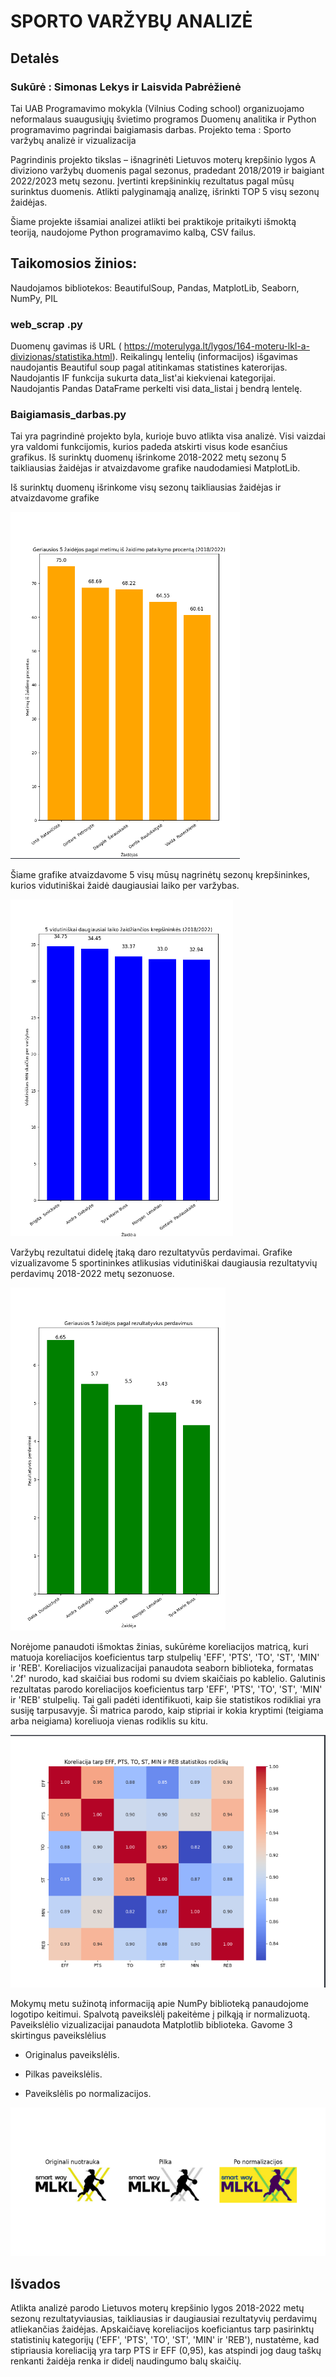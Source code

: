 # SPORTO VARŽYBŲ ANALIZĖ

## Detalės

### Sukūrė : Simonas Lekys ir Laisvida Pabrėžienė

Tai UAB Programavimo mokykla (Vilnius Coding school) organizuojamo neformalaus suaugusiųjų švietimo
programos Duomenų analitika ir Python programavimo pagrindai baigiamasis darbas.
Projekto tema : Sporto varžybų analizė ir vizualizacija

Pagrindinis projekto tikslas – išnagrinėti Lietuvos moterų krepšinio lygos A diviziono varžybų duomenis
pagal sezonus, pradedant 2018/2019 ir baigiant 2022/2023 metų sezonu.
Įvertinti krepšininkių  rezultatus pagal mūsų surinktus duomenis.
Atlikti palyginamąją analizę, išrinkti TOP 5 visų sezonų žaidėjas.

Šiame projekte išsamiai analizei atlikti bei praktikoje pritaikyti išmoktą teoriją, naudojome Python
programavimo kalbą, CSV failus.

## Taikomosios žinios:
Naudojamos bibliotekos: BeautifulSoup, Pandas, MatplotLib, Seaborn, NumPy, PIL

### web_scrap .py 

Duomenų gavimas iš URL ( https://moterulyga.lt/lygos/164-moteru-lkl-a-divizionas/statistika.html). 
Reikalingų lentelių (informacijos) išgavimas naudojantis Beautiful soup pagal atitinkamas statistines katerorijas.
Naudojantis IF funkcija sukurta data_list'ai kiekvienai kategorijai.
Naudojantis Pandas DataFrame perkelti visi data_listai į bendrą lentelę.

### Baigiamasis_darbas.py

Tai yra pagrindinė projekto byla, kurioje buvo atlikta visa analizė. Visi vaizdai yra valdomi funkcijomis, kurios padeda atskirti visus kode esančius grafikus.
Iš surinktų duomenų išrinkome 2018-2022 metų sezonų 5 taikliausias žaidėjas ir atvaizdavome grafike naudodamiesi MatplotLib.


Iš surinktų duomenų išrinkome visų sezonų taikliausias žaidėjas ir atvaizdavome grafike

![Top 5 taiklausios žaidėjos 2018-2022 metais](https://github.com/Laisvida/Final_project/blob/main/Top%205%20pagal%20metim%C5%B3%20pataikymo%20procent%C4%85.PNG)


Šiame grafike atvaizdavome 5 visų mūsų nagrinėtų sezonų krepšininkes, kurios vidutiniškai žaidė daugiausiai laiko per varžybas.

![Top 5 daugiausia laiko žaidžiančios žaidėjos](https://github.com/Laisvida/Final_project/blob/main/Top%205%20daugiausiai%20laiko%20%C5%BEaid%C5%BEian%C4%8Dios%20krep%C5%A1inink%C4%97s.PNG)



Varžybų rezultatui didelę įtaką daro rezultatyvūs perdavimai. Grafike vizualizavome 5 sportininkes atlikusias vidutiniškai daugiausia rezultatyvių
perdavimų 2018-2022 metų sezonuose.

![Top 5 pagal rezultatyvius perdavimus](https://github.com/Laisvida/Final_project/blob/main/Top%205%20pagal%20rezultatyvius%20perdavimus.PNG)



Norėjome panaudoti išmoktas žinias, sukūrėme koreliacijos matricą, kuri matuoja koreliacijos koeficientus tarp stulpelių 'EFF', 'PTS', 'TO', 'ST', 'MIN' ir 'REB'.
Koreliacijos vizualizacijai panaudota seaborn biblioteka, formatas '.2f' nurodo, kad skaičiai bus rodomi su dviem skaičiais po kablelio. Galutinis rezultatas parodo 
koreliacijos koeficientus tarp 'EFF', 'PTS', 'TO', 'ST', 'MIN' ir 'REB' stulpelių. Tai gali padėti identifikuoti, kaip šie statistikos rodikliai yra susiję tarpusavyje. 
Ši matrica parodo, kaip stipriai ir kokia kryptimi (teigiama arba neigiama) koreliuoja vienas rodiklis su kitu.


![Koreliacija tarp pasirinktų statistinių rodiklių](https://github.com/Laisvida/Final_project/blob/main/Koreliacija%20tarp%20pasirinkt%C5%B3%20statistini%C5%B3%20rodikli%C5%B3.PNG)


Mokymų metu sužinotą informaciją apie NumPy biblioteką panaudojome logotipo keitimui. Spalvotą paveikslėlį pakeitėme į pilkąją ir normalizuotą.
Paveikslėlio vizualizacijai panaudota Matplotlib biblioteka. Gavome 3 skirtingus paveikslėlius
+ Originalus paveikslėlis.
- Pilkas paveikslėlis.
* Paveikslėlis po normalizacijos.


![Logotipas](https://github.com/Laisvida/Final_project/blob/main/Logotipas.PNG)

## Išvados

Atlikta analizė parodo Lietuvos moterų krepšinio lygos 2018-2022 metų sezonų rezultatyviausias, taikliausias ir daugiausiai rezultatyvių
perdavimų atliekančias žaidėjas. Apskaičiavę koreliacijos koeficiantus tarp pasirinktų statistinių kategorijų
('EFF', 'PTS', 'TO', 'ST', 'MIN' ir 'REB'), nustatėme, kad stipriausia koreliaciją yra tarp PTS ir EFF (0,95), 
kas atspindi jog daug taškų renkanti žaidėja renka ir didelį naudingumo balų skaičių.





